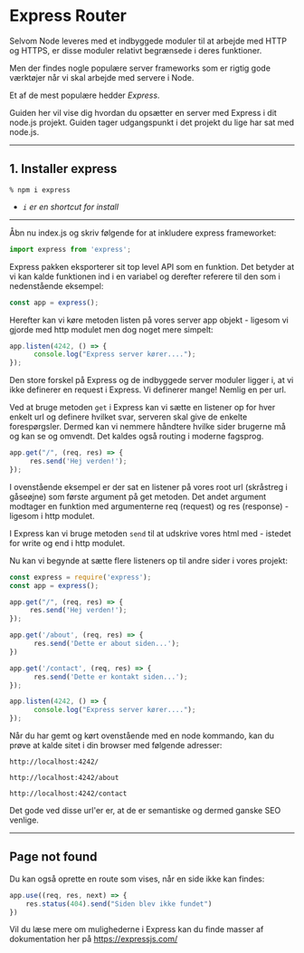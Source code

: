 # Express Router
Selvom Node leveres med et indbyggede moduler til at arbejde med HTTP og HTTPS, er disse moduler relativt begrænsede i deres funktioner.

Men der findes nogle populære server frameworks som er rigtig gode værktøjer når vi skal arbejde med servere i Node.

Et af de mest populære hedder *Express*.

Guiden her vil vise dig hvordan du opsætter en server med Express i dit node.js projekt. Guiden tager udgangspunkt i det projekt du lige har sat med node.js.
___
## 1. Installer express
```
% npm i express
```
* *`i` er en shortcut for install*
___
Åbn nu index.js og skriv følgende for at inkludere express frameworket:
```js
import express from 'express';
```
Express pakken eksporterer sit top level API som en funktion. Det betyder at vi kan kalde funktionen ind i en variabel og derefter referere til den som i nedenstående eksempel:
```js
const app = express();
```
Herefter kan vi køre metoden listen på vores server app objekt - ligesom vi gjorde med http modulet men dog noget mere simpelt:
```js
app.listen(4242, () => {
      console.log("Express server kører....");
});
```
Den store forskel på Express og de indbyggede server moduler ligger i, at vi ikke definerer en request i Express. Vi definerer mange! Nemlig en per url. 

Ved at bruge metoden `get` i Express kan vi sætte en listener op for hver enkelt url og definere hvilket svar, serveren skal give de enkelte forespørgsler. Dermed kan vi nemmere håndtere hvilke sider brugerne må og kan se og omvendt. Det kaldes også routing i moderne fagsprog.
```js
app.get("/", (req, res) => {
     res.send('Hej verden!');
});
```
I ovenstående eksempel er der sat en listener på vores root url (skråstreg i gåseøjne) som første argument på get metoden. Det andet argument modtager en funktion med argumenterne req (request) og res (response) - ligesom i http modulet.

I Express kan vi bruge metoden `send` til at udskrive vores html med - istedet for write og end  i http modulet.

Nu kan vi begynde at sætte flere listeners op til andre sider i vores projekt:
```js
const express = require('express');
const app = express();

app.get("/", (req, res) => {
     res.send('Hej verden!');
});

app.get('/about', (req, res) => {
      res.send('Dette er about siden...');
})

app.get('/contact', (req, res) => {
      res.send('Dette er kontakt siden...');
});

app.listen(4242, () => {
      console.log("Express server kører....");
});
```
Når du har gemt og kørt ovenstående med en node kommando, kan du prøve at kalde sitet i din browser med følgende adresser:
```
http://localhost:4242/

http://localhost:4242/about

http://localhost:4242/contact
```
Det gode ved disse url'er er, at de er semantiske og dermed ganske SEO venlige.
___
## Page not found
Du kan også oprette en route som vises, når en side ikke kan findes:
```js
app.use((req, res, next) => {
    res.status(404).send("Siden blev ikke fundet")
})
```

Vil du læse mere om mulighederne i Express kan du finde masser af dokumentation her på https://expressjs.com/